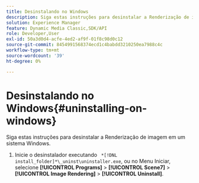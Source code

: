 ```yaml
---
title: Desinstalando no Windows
description: Siga estas instruções para desinstalar a Renderização de imagem em um sistema Windows.
solution: Experience Manager
feature: Dynamic Media Classic,SDK/API
role: Developer,User
exl-id: 50a3d0d4-acfe-4ed2-af9f-01f8c98d0c12
source-git-commit: 8454991568374ecd1c4babdd3210250ea7988c4c
workflow-type: tm+mt
source-wordcount: '39'
ht-degree: 0%

---
```


# Desinstalando no Windows{#uninstalling-on-windows}

Siga estas instruções para desinstalar a Renderização de imagem em um sistema Windows.

1. Inicie o desinstalador executando ` *[!DNL install_folder]*\_uninst\uninstaller.exe`, ou no Menu Iniciar, selecione **[!UICONTROL Programs]** > **[!UICONTROL Scene7]** > **[!UICONTROL Image Rendering]** > **[!UICONTROL Uninstall]**.
